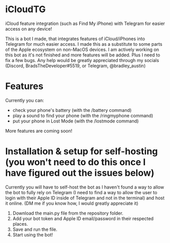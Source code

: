 # iCloudTG
iCloud feature integration (such as Find My iPhone) with Telegram for easier access on any device!

This is a bot I made, that integrates features of iCloud/iPhones into Telegram for much easier access. I made this as a substitute to some parts of the Apple ecosystem on non-MacOS devices. I am actively working on this bot as it's not finished and more features will be added. Plus I need to fix a few bugs. Any help would be greatly appreciated through my socials (Discord, BradsTheDeveloper#5519, or Telegram, @bradley_austin)

# Features
Currently you can:
* check your phone's battery (with the /battery command)
* play a sound to find your phone (with the /ringmyphone command)
* put your phone in Lost Mode (with the /lostmode command)

More features are coming soon!

# Installation & setup for self-hosting (you won't need to do this once I have figured out the issues below)
Currently you will have to self-host the bot as I haven't found a way to allow the bot to fully rely on Telegram (I need to find a way to allow the user to login with their Apple ID inside of Telegram and not in the terminal) and host it online. (DM me if you know how, I would greatly appreciate it)

1. Download the main.py file from the repository folder.
2. Add your bot token and Apple ID email/password in their respected places.
3. Save and run the file.
4. Start using the bot!
